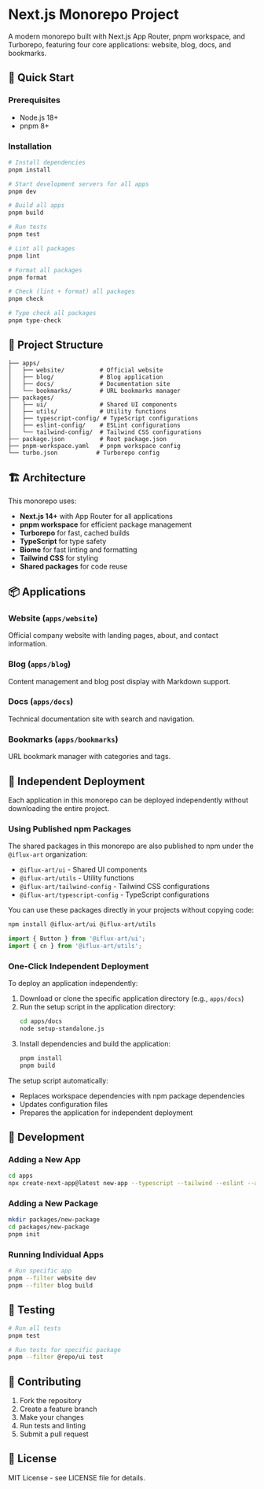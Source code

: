 # Next.js Monorepo Project

A modern monorepo built with Next.js App Router, pnpm workspace, and Turborepo, featuring four core applications: website, blog, docs, and bookmarks.

## 🚀 Quick Start

### Prerequisites

- Node.js 18+ 
- pnpm 8+

### Installation

```bash
# Install dependencies
pnpm install

# Start development servers for all apps
pnpm dev

# Build all apps
pnpm build

# Run tests
pnpm test

# Lint all packages
pnpm lint

# Format all packages
pnpm format

# Check (lint + format) all packages
pnpm check

# Type check all packages
pnpm type-check
```

## 📁 Project Structure

```
├── apps/
│   ├── website/          # Official website
│   ├── blog/             # Blog application  
│   ├── docs/             # Documentation site
│   └── bookmarks/        # URL bookmarks manager
├── packages/
│   ├── ui/               # Shared UI components
│   ├── utils/            # Utility functions
│   ├── typescript-config/ # TypeScript configurations
│   ├── eslint-config/    # ESLint configurations
│   └── tailwind-config/  # Tailwind CSS configurations
├── package.json          # Root package.json
├── pnpm-workspace.yaml   # pnpm workspace config
└── turbo.json           # Turborepo config
```

## 🏗️ Architecture

This monorepo uses:

- **Next.js 14+** with App Router for all applications
- **pnpm workspace** for efficient package management
- **Turborepo** for fast, cached builds
- **TypeScript** for type safety
- **Biome** for fast linting and formatting
- **Tailwind CSS** for styling
- **Shared packages** for code reuse

## 📦 Applications

### Website (`apps/website`)
Official company website with landing pages, about, and contact information.

### Blog (`apps/blog`) 
Content management and blog post display with Markdown support.

### Docs (`apps/docs`)
Technical documentation site with search and navigation.

### Bookmarks (`apps/bookmarks`)
URL bookmark manager with categories and tags.

## 🚀 Independent Deployment

Each application in this monorepo can be deployed independently without downloading the entire project.

### Using Published npm Packages

The shared packages in this monorepo are also published to npm under the `@iflux-art` organization:

- `@iflux-art/ui` - Shared UI components
- `@iflux-art/utils` - Utility functions
- `@iflux-art/tailwind-config` - Tailwind CSS configurations
- `@iflux-art/typescript-config` - TypeScript configurations

You can use these packages directly in your projects without copying code:

```bash
npm install @iflux-art/ui @iflux-art/utils
```

```javascript
import { Button } from '@iflux-art/ui';
import { cn } from '@iflux-art/utils';
```

### One-Click Independent Deployment

To deploy an application independently:

1. Download or clone the specific application directory (e.g., `apps/docs`)
2. Run the setup script in the application directory:
   ```bash
   cd apps/docs
   node setup-standalone.js
   ```
3. Install dependencies and build the application:
   ```bash
   pnpm install
   pnpm build
   ```

The setup script automatically:
- Replaces workspace dependencies with npm package dependencies
- Updates configuration files
- Prepares the application for independent deployment

## 🔧 Development

### Adding a New App

```bash
cd apps
npx create-next-app@latest new-app --typescript --tailwind --eslint --app --src-dir
```

### Adding a New Package

```bash
mkdir packages/new-package
cd packages/new-package
pnpm init
```

### Running Individual Apps

```bash
# Run specific app
pnpm --filter website dev
pnpm --filter blog build
```

## 🧪 Testing

```bash
# Run all tests
pnpm test

# Run tests for specific package
pnpm --filter @repo/ui test
```

## 📝 Contributing

1. Fork the repository
2. Create a feature branch
3. Make your changes
4. Run tests and linting
5. Submit a pull request

## 📄 License

MIT License - see LICENSE file for details.